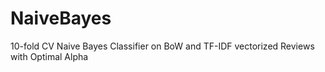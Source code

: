 # NaiveBayes
10-fold CV Naive Bayes Classifier on BoW and TF-IDF vectorized Reviews with Optimal Alpha
